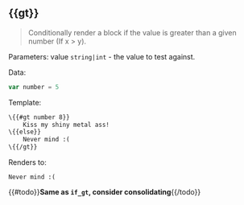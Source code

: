 ## \{{gt}}

> Conditionally render a block if the value is greater than a given number (If x > y).

Parameters: value `string|int` - the value to test against.

Data:

```js
var number = 5
```

Template:

```handlebars
\{{#gt number 8}}
    Kiss my shiny metal ass!
\{{else}}
    Never mind :(
\{{/gt}}
```

Renders to:

```
Never mind :(
```
{{#todo}}**Same as `if_gt`, consider consolidating**{{/todo}}